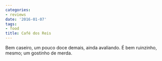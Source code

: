 ```yaml
---
categories:
- reviews
date: '2016-01-07'
tags:
- food
title: Café dos Reis
---
```


Bem caseiro, um pouco doce demais, ainda avaliando. É bem ruinzinho, mesmo; um gostinho de merda.